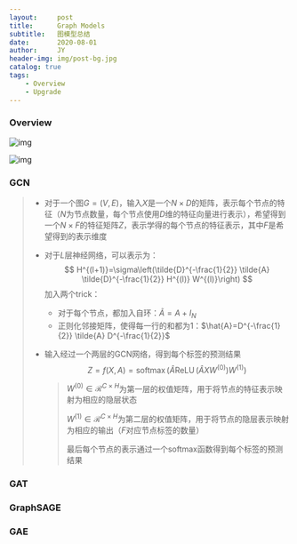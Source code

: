 ```yaml
---
layout:     post
title:      Graph Models
subtitle:   图模型总结
date:       2020-08-01
author:     JY
header-img: img/post-bg.jpg
catalog: true
tags:
	- Overview
	- Upgrade
---
```




### Overview

![img](https://github.com/ZJU-CVs/zju-cvs.github.io/raw/master/img/graph-models/1.png)

![img](https://github.com/ZJU-CVs/zju-cvs.github.io/raw/master/img/graph-models/2.png)

### GCN

> - 对于一个图$G=(V,E)$，输入$X$是一个$N\times D$的矩阵，表示每个节点的特征（$N$为节点数量，每个节点使用$D$维的特征向量进行表示），希望得到一个$N\times F$的特征矩阵$Z$，表示学得的每个节点的特征表示，其中$F$是希望得到的表示维度
>
> - 对于$L$层神经网络，可以表示为：
>   $$
>   H^{(l+1)}=\sigma\left(\tilde{D}^{-\frac{1}{2}} \tilde{A} \tilde{D}^{-\frac{1}{2}} H^{(l)} W^{(l)}\right)
>   $$
>   加入两个trick：
>
>   - 对于每个节点，都加入自环：$\tilde{A}=A+I_{N}$
>   - 正则化邻接矩阵，使得每一行的和都为1：$\hat{A}=D^{-\frac{1}{2}} \tilde{A} D^{-\frac{1}{2}}$
>
> - 输入经过一个两层的GCN网络，得到每个标签的预测结果
>   $$
>   Z=f(X, A)=\operatorname{softmax}\left(\hat{A} \operatorname{ReLU}\left(\hat{A} X W^{(0)}\right) W^{(1)}\right)
>   $$
>
>   > $W^{(0)}\in \mathcal{R}^{C\times H}$为第一层的权值矩阵，用于将节点的特征表示映射为相应的隐层状态
>   >
>   > $W^{(1)}\in \mathcal{R}^{C\times H}$为第二层的权值矩阵，用于将节点的隐层表示映射为相应的输出（$F$对应节点标签的数量）
>   >
>   > 最后每个节点的表示通过一个softmax函数得到每个标签的预测结果

 



### GAT

> 

### GraphSAGE

> 

### GAE

